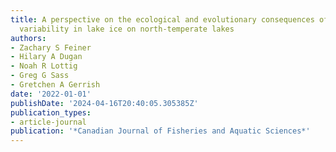 ```yaml
---
title: A perspective on the ecological and evolutionary consequences of phenological
  variability in lake ice on north-temperate lakes
authors:
- Zachary S Feiner
- Hilary A Dugan
- Noah R Lottig
- Greg G Sass
- Gretchen A Gerrish
date: '2022-01-01'
publishDate: '2024-04-16T20:40:05.305385Z'
publication_types:
- article-journal
publication: '*Canadian Journal of Fisheries and Aquatic Sciences*'
---
```


